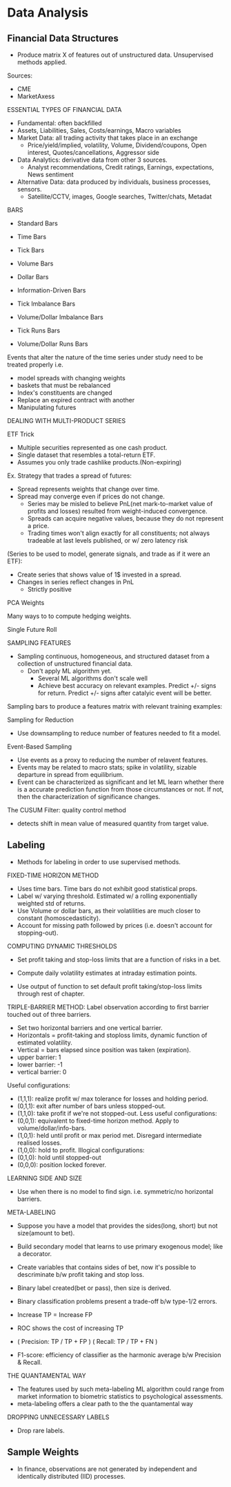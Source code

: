 # Data Analysis

## Financial Data Structures
- Produce matrix X of features out of unstructured data. Unsupervised methods applied. 

Sources:
- CME
- MarketAxess


ESSENTIAL TYPES OF FINANCIAL DATA

- Fundamental: often backfilled
 - Assets, Liabilities, Sales, Costs/earnings, Macro variables
- Market Data:  all trading activity that takes place in an exchange
  - Price/yield/implied, volatility, Volume, Dividend/coupons, Open interest, Quotes/cancellations, Aggressor side
- Data Analytics:  derivative data from other 3 sources.
  - Analyst recommendations, Credit ratings, Earnings, expectations, News sentiment
- Alternative Data: data produced by individuals,  business processes, sensors.
  - Satellite/CCTV, images, Google searches, Twitter/chats, Metadat


BARS

-  Standard Bars
  - Time Bars
  - Tick Bars
  - Volume Bars
  - Dollar Bars
  
-  Information-Driven Bars
  - Tick Imbalance Bars
  - Volume/Dollar Imbalance Bars
  - Tick Runs Bars
  - Volume/Dollar Runs Bars
  
Events that alter the nature of the time series under study need to be treated properly i.e.
- model spreads with changing weights
- baskets that must be rebalanced
- Index's constituents are changed
- Replace an expired contract with another
- Manipulating futures

DEALING WITH MULTI-PRODUCT SERIES

ETF Trick

- Multiple securities represented as one cash product.
- Single dataset that resembles a total-return ETF.
- Assumes you only trade cashlike products.(Non-expiring)

Ex. Strategy that trades a spread of futures:
- Spread represents weights that change over time.
- Spread may converge even if prices do not change.
  - Series may be misled to believe PnL(net mark-to-market value of profits and losses) resulted from weight-induced convergence.
  - Spreads can acquire negative values, because they do not represent a price.
  - Trading times won't align exactly for all constituents; not always tradeable at last levels published, or w/ zero latency risk

(Series to be used to model, generate signals, and trade as if it were an ETF):
- Create series that shows value of 1$ invested in a spread.
- Changes in series reflect changes in PnL
  - Strictly positive

PCA Weights

Many ways to to compute hedging weights.


Single Future Roll


SAMPLING FEATURES
- Sampling continuous, homogeneous, and structured dataset from a collection of unstructured financial data.
  - Don't apply ML algorithm yet.
    - Several ML algorithms don't scale well
    - Achieve best accuracy on relevant examples. Predict +/- signs for return. Predict +/- signs after catalyic event will be better.
    
Sampling bars to produce a features matrix with relevant training examples:

Sampling for Reduction
- Use downsampling to reduce number of features needed to fit a model.

Event-Based Sampling
- Use events as a proxy to reducing the number of relavent features.
- Events may be related to macro stats; spike in volatility, sizable departure in spread from equilibrium. 
- Event can be characterized as significant and let ML learn whether there is a accurate prediction function from those circumstances or not. If not, then the characterization of significance changes. 

The CUSUM Filter: quality control method
- detects shift in mean value of measured quantity from target value.


## Labeling
- Methods for labeling in order to use supervised methods.
 
FIXED-TIME HORIZON METHOD
- Uses time bars. Time bars do not exhibit good statistical props. 
 - Label w/ varying threshold. Estimated w/ a rolling exponentially weighted std of returns.
 - Use Volume or dollar bars, as their volatilities are much closer to constant (homoscedasticity).
 - Account for missing path followed by prices (i.e. doesn't account for stopping-out).
 
COMPUTING DYNAMIC THRESHOLDS
- Set profit taking and stop-loss limits that are a function of risks in a bet. 
- Compute daily volatility estimates at intraday estimation points. 

- Use output of function to set default profit taking/stop-loss limits through rest of chapter.

TRIPLE-BARRIER METHOD: Label observation according to first barrier touched out of three barriers.
- Set two horizontal barriers and one vertical barrier.
- Horizontals = profit-taking and stoploss limits, dynamic function of estimated volatility.
- Vertical = bars elapsed since position was taken (expiration).
 - upper barrier: 1
 - lower barrier: -1
 - vertical barrier: 0
 
Useful configurations:
 - (1,1,1): realize profit w/ max tolerance for losses and holding period.
 - (0,1,1): exit after number of bars unless stopped-out.
 - (1,1,0): take profit if we're not stopped-out.
 Less useful configurations:
 - (0,0,1): equivalent to fixed-time horizon method. Apply to volume/dollar/info-bars.
 - (1,0,1): held until profit or max period met. Disregard intermediate realised losses. 
 - (1,0,0): hold to profit.
 Illogical configurations:
 - (0,1,0): hold until stopped-out
 - (0,0,0): position locked forever.

LEARNING SIDE AND SIZE
- Use when there is no model to find sign. i.e. symmetric/no horizontal barriers.

META-LABELING
- Suppose you have a model that provides the sides(long, short) but not size(amount to bet). 
- Build secondary model that learns to use primary exogenous model; like a decorator.
- Create variables that contains sides of bet, now it's possible to descriminate b/w profit taking and stop loss.

- Binary label created(bet or pass), then size is derived. 
- Binary classification problems present a trade-off b/w type-1/2 errors. 
- Increase TP = Increase FP
- ROC shows the cost of increasing TP
- ( Precision: TP / TP + FP ) ( Recall: TP / TP + FN )
- F1-score: efficiency of classifier as the harmonic average b/w Precision & Recall.

THE QUANTAMENTAL WAY
- The features used by such meta-labeling ML algorithm could range from market information to biometric statistics to psychological assessments. 
- meta-labeling offers a clear path to the the quantamental way

DROPPING UNNECESSARY LABELS
- Drop rare labels.

## Sample Weights
- In finance, observations are not generated by independent and identically distributed (IID) processes.



